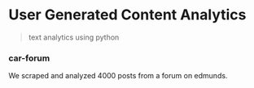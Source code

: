 # User Generated Content Analytics 
> text analytics using python

### car-forum
<p> We scraped and analyzed 4000 posts from a forum on edmunds. 
